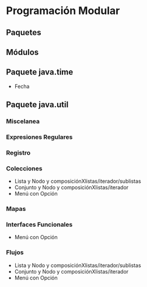 # Programación Modular

## Paquetes
## Módulos
## Paquete java.time
- Fecha
## Paquete java.util
### Miscelanea
### Expresiones Regulares
### Registro
### Colecciones
- Lista y Nodo y composiciónXlistas/iterador/sublistas
- Conjunto y Nodo y composiciónXlistas/iterador
- Menú con Opción
### Mapas
### Interfaces Funcionales
- Menú con Opción
### Flujos
- Lista y Nodo y composiciónXlistas/iterador/sublistas
- Conjunto y Nodo y composiciónXlistas/iterador
- Menú con Opción
